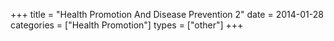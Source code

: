 +++
title = "Health Promotion And Disease Prevention 2"
date = 2014-01-28
categories = ["Health Promotion"]
types = ["other"]
+++

